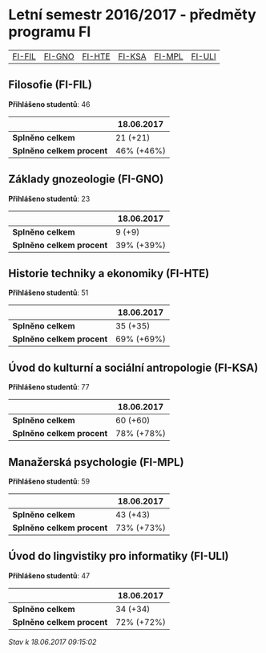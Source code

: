 # Letní semestr 2016/2017 - předměty programu FI


| | | | | | |
|-|-|-|-|-|-|
|[FI-FIL](#filosofie-fi-fil) | [FI-GNO](#základy-gnozeologie-fi-gno) | [FI-HTE](#historie-techniky-a-ekonomiky-fi-hte) | [FI-KSA](#úvod-do-kulturní-a-sociální-antropologie-fi-ksa) | [FI-MPL](#manažerská-psychologie-fi-mpl) | [FI-ULI](#úvod-do-lingvistiky-pro-informatiky-fi-uli)|

        

## Filosofie (FI-FIL)

**Přihlášeno studentů**: 46

|                          |18.06.2017|
|--------------------------|--------------------|
|**Splněno celkem**        |21 (+21)|
|**Splněno celkem procent**|46% (+46%)|

## Základy gnozeologie (FI-GNO)

**Přihlášeno studentů**: 23

|                          |18.06.2017|
|--------------------------|--------------------|
|**Splněno celkem**        |9 (+9)|
|**Splněno celkem procent**|39% (+39%)|

## Historie techniky a ekonomiky (FI-HTE)

**Přihlášeno studentů**: 51

|                          |18.06.2017|
|--------------------------|--------------------|
|**Splněno celkem**        |35 (+35)|
|**Splněno celkem procent**|69% (+69%)|

## Úvod do kulturní a sociální antropologie (FI-KSA)

**Přihlášeno studentů**: 77

|                          |18.06.2017|
|--------------------------|--------------------|
|**Splněno celkem**        |60 (+60)|
|**Splněno celkem procent**|78% (+78%)|

## Manažerská psychologie (FI-MPL)

**Přihlášeno studentů**: 59

|                          |18.06.2017|
|--------------------------|--------------------|
|**Splněno celkem**        |43 (+43)|
|**Splněno celkem procent**|73% (+73%)|

## Úvod do lingvistiky pro informatiky (FI-ULI)

**Přihlášeno studentů**: 47

|                          |18.06.2017|
|--------------------------|--------------------|
|**Splněno celkem**        |34 (+34)|
|**Splněno celkem procent**|72% (+72%)|



*Stav k 18.06.2017 09:15:02*